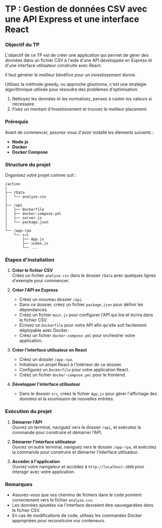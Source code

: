 # TP : Gestion de données CSV avec une API Express et une interface React

### Objectif du TP

L'objectif de ce TP est de créer une application qui permet de gérer des données dans un fichier CSV à l'aide d'une API développée en Express et d'une interface utilisateur construite avec React.

Il faut générer le meilleur bénéfice pour un investissement donné.

Utilisez la méthode greedy, ou approche gloutonne, c'est une stratégie algorithmique utilisée pour résoudre des problèmes d'optimisation. 

1. Nettoyez les données et les normalisez, pensez à caster les valeurs si nécessaire.
2. Fixez un montant d'investissement et trouvez le meilleur placement.

### Prérequis

Avant de commencer, assurez-vous d'avoir installé les éléments suivants :

- **Node.js**
- **Docker** 
- **Docker Compose** 

### Structure du projet

Organisez votre projet comme suit :

```
/action
│
├── /Data
│   └── analyse.csv
│
├── /api
│   ├── Dockerfile
│   ├── docker-compose.yml
│   ├── server.js
│   └── package.json
│
└── /app-rpa
    └── src
        ├── App.js
        ├── index.js
        └── ... 
```

### Étapes d'installation

1. **Créer le fichier CSV**  
   Créez un fichier `analyse.csv` dans le dossier `/Data` avec quelques lignes d'exemple pour commencer.

2. **Créer l'API en Express**  
   - Créez un nouveau dossier `/api`.
   - Dans ce dossier, créez un fichier `package.json` pour définir les dépendances.
   - Créez un fichier `main.js` pour configurer l'API qui lira et écrira dans le fichier CSV.
   - Écrivez un `Dockerfile` pour votre API afin qu'elle soit facilement déployable avec Docker.
   - Créez un fichier `docker-compose.yml` pour orchestrer votre application.

3. **Créer l'interface utilisateur en React**  
   - Créez un dossier `/app-rpa`.
   - Initialisez un projet React à l'intérieur de ce dossier.
   - Configurez un `Dockerfile` pour votre application React.
   - Créez un fichier `docker-compose.yml` pour le frontend.

4. **Développer l'interface utilisateur**  
   - Dans le dossier `src`, créez le fichier `App.js` pour gérer l'affichage des données et la soumission de nouvelles entrées.

### Exécution du projet

1. **Démarrer l'API**  
   Ouvrez un terminal, naviguez vers le dossier `/api`, et exécutez la commande pour construire et démarrer l'API.

2. **Démarrer l'interface utilisateur**  
   Ouvrez un autre terminal, naviguez vers le dossier `/app-rpa`, et exécutez la commande pour construire et démarrer l'interface utilisateur.

3. **Accéder à l'application**  
   Ouvrez votre navigateur et accédez à `http://localhost:3000` pour interagir avec votre application.

### Remarques

- Assurez-vous que vos chemins de fichiers dans le code pointent correctement vers le fichier `analyse.csv`.
- Les données ajoutées via l'interface devraient être sauvegardées dans le fichier CSV.
- En cas de modifications de code, utilisez les commandes Docker appropriées pour reconstruire vos conteneurs.


